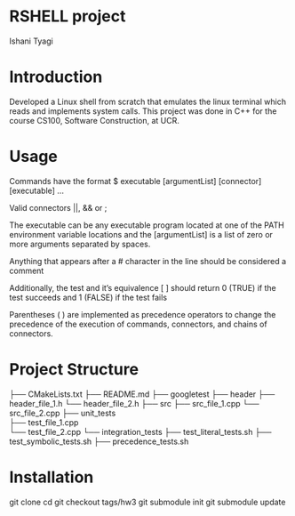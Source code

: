 # RSHELL project
Ishani Tyagi

# Introduction
Developed a Linux shell from scratch that emulates the linux terminal which reads and implements system calls. This project was done in C++ for the course CS100, Software Construction, at UCR.

# Usage
Commands have the format
$ executable [argumentList] [connector] [executable] ...

Valid connectors
||, && or ;

The executable can be any executable program located at one of the PATH environment variable locations and the [argumentList] is a list of zero or more arguments separated by spaces.

Anything that appears after a # character in the line should be considered a comment

Additionally, the test and it’s equivalence  [ ]  should return 0 (TRUE) if the test succeeds and 1 (FALSE) if the test fails

Parentheses ( ) are implemented as precedence operators to change the precedence of the execution of commands, connectors, and chains of connectors.

# Project Structure

├── CMakeLists.txt
├── README.md
├── googletest
├── header
          ├── header_file_1.h
          └── header_file_2.h
├── src
          ├── src_file_1.cpp
          └── src_file_2.cpp
├── unit_tests   
          ├── test_file_1.cpp   
          └── test_file_2.cpp
└── integration_tests
          ├── test_literal_tests.sh
          ├── test_symbolic_tests.sh
          ├── precedence_tests.sh

# Installation

git clone <assignment-repo-url>
cd <assignment-repo-url>
git checkout tags/hw3
git submodule init
git submodule update

